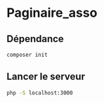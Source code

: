 # Paginaire_asso

## Dépendance

```bash
composer init
```

## Lancer le serveur

```bash
php -S localhost:3000
```

